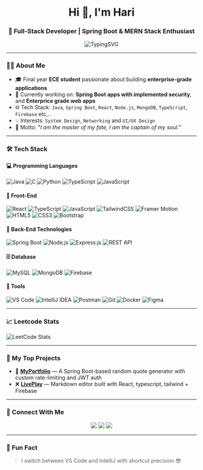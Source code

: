 <h1 align="center">Hi 👋, I'm Hari</h1>
<h3 align="center">🚀 Full-Stack Developer | Spring Boot & MERN Stack Enthusiast</h3>

<p align="center">
  <img src="https://readme-typing-svg.demolab.com?font=Fira+Code&size=22&pause=1000&center=true&vCenter=true&width=435&lines=%7CEngineer+%7C+FullStack+Web+Developer;Java+%7C+Spring+Boot+%7C+React;I+design+and+build+scalable+apps" alt="TypingSVG"/>
</p>

---

### 👨‍💻 About Me
- 🎓 Final year **ECE student** passionate about building **enterprise-grade applications**  
- 💼 Currently working on: **Spring Boot apps with implemented security**, and **Enterprice grade web apps**  
- 🌐 Tech Stack: `Java`, `Spring Boot`, `React`, `Node.js`, `MongoDB`, `TypeScript`, `Firebase` etc,..
- 💡 Interests: `System Design`, `Networking` and `UI/UX Design`
- 💪 Motto: *"I am the master of my fate, I am the captain of my soul."*

---

### 🛠️ Tech Stack

#### 💻 Programming Languages  
![Java](https://img.shields.io/badge/Java-%23ED8B00.svg?style=flat&logo=java&logoColor=white)
![C](https://img.shields.io/badge/C-00599C?style=flat&logo=c&logoColor=white)
![Python](https://img.shields.io/badge/Python-3776AB?style=flat&logo=python&logoColor=white)
![TypeScript](https://img.shields.io/badge/TypeScript-007ACC?style=flat&logo=typescript&logoColor=white)
![JavaScript](https://img.shields.io/badge/JavaScript-F7DF1E?style=flat&logo=javascript&logoColor=black)

#### 🎨 Front-End  
![React](https://img.shields.io/badge/React-20232A?style=flat&logo=react&logoColor=61DAFB)
![TypeScript](https://img.shields.io/badge/TypeScript-007ACC?style=flat&logo=typescript&logoColor=white)
![JavaScript](https://img.shields.io/badge/JavaScript-F7DF1E?style=flat&logo=javascript&logoColor=black)
![TailwindCSS](https://img.shields.io/badge/TailwindCSS-38B2AC?style=flat&logo=tailwind-css&logoColor=white)
![Framer Motion](https://img.shields.io/badge/Framer--Motion-0055FF?style=flat&logo=framer&logoColor=white)
![HTML5](https://img.shields.io/badge/HTML5-E34F26?style=flat&logo=html5&logoColor=white)
![CSS3](https://img.shields.io/badge/CSS3-1572B6?style=flat&logo=css3&logoColor=white)
![Bootstrap](https://img.shields.io/badge/Bootstrap-563D7C?style=flat&logo=bootstrap&logoColor=white)

#### 🚀 Back-End Technologies  
![Spring Boot](https://img.shields.io/badge/Spring%20Boot-6DB33F?style=flat&logo=spring-boot&logoColor=white)
![Node.js](https://img.shields.io/badge/Node.js-339933?style=flat&logo=node.js&logoColor=white)
![Express.js](https://img.shields.io/badge/Express.js-000000?style=flat&logo=express&logoColor=white)
![REST API](https://img.shields.io/badge/REST-API-%23007EC6?style=flat)

#### 🗄️ Database  
![MySQL](https://img.shields.io/badge/MySQL-4479A1?style=flat&logo=mysql&logoColor=white)
![MongoDB](https://img.shields.io/badge/MongoDB-4EA94B?style=flat&logo=mongodb&logoColor=white)
![Firebase](https://img.shields.io/badge/Firebase-FFCA28?style=flat&logo=firebase&logoColor=black)

#### 🧰 Tools  
![VS Code](https://img.shields.io/badge/VS%20Code-007ACC?style=flat&logo=visual-studio-code&logoColor=white)
![IntelliJ IDEA](https://img.shields.io/badge/IntelliJ%20IDEA-000000?style=flat&logo=intellij-idea&logoColor=white)
![Postman](https://img.shields.io/badge/Postman-FF6C37?style=flat&logo=postman&logoColor=white)
![Git](https://img.shields.io/badge/Git-F05032?style=flat&logo=git&logoColor=white)
![Docker](https://img.shields.io/badge/Docker-2496ED?style=flat&logo=docker&logoColor=white)
![Figma](https://img.shields.io/badge/Figma-F24E1E?style=flat&logo=figma&logoColor=white)

---

### 📈 Leetcode Stats

![LeetCode Stats](https://leetcard.jacoblin.cool/Hari_prasath_K?theme=dark&font=Outfit&ext=contest)

---

### 🧠 My Top Projects

- 💙 [**MyPortfolio**](https://github.com/hari-prasath-03/My-portfolio) — A Spring Boot-based random quote generator with custom rate-limiting and JWT auth  
- ❌ [**LivePlay**](https://github.com/hari-prasath-03/live-play-server) — Markdown editor built with React, typescript, tailwind + Firebase
  
---

### 🔗 Connect With Me

<p align="center">
  <a href="https://www.linkedin.com/in/hari-prasath-k/" target="_blank"><img src="https://img.shields.io/badge/LinkedIn-%230077B5.svg?style=flat&logo=linkedin&logoColor=white"/></a>
  <a href="mailto:hariprasathk2023@gmail.com"><img src="https://img.shields.io/badge/Gmail-D14836?style=flat&logo=gmail&logoColor=white"/></a>
  <a href="https://hariprasathk.vercel.app/" target="_blank"><img src="https://img.shields.io/badge/Portfolio-%230A192F.svg?style=flat&logo=vercel&logoColor=white"/></a>
</p>

---

### 📌 Fun Fact
> I switch between VS Code and IntelliJ with shortcut precision 😎

